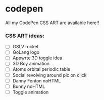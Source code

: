 # codepen
All my CodePen CSS ART are available here!!


### CSS ART ideas:

- [ ] GSLV rocket
- [ ] GoLang logo
- [ ] Appwrte 3D toggle idea
- [ ] 3D Boy animation
- [ ] Atoms orbital periodic table
- [ ] Social revolving around pic on click
- [ ] Danny Fenton noHTML
- [ ] Bunny noHTML
- [ ] Toggle animation
